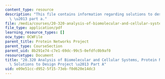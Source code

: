 ```yaml
---
content_type: resource
description: "This file contains information regarding solutions to design project\
  \ \u2013 part a."
file: /media/courses/20-320-analysis-of-biomolecular-and-cellular-systems-fall-2012/e09e51ccd9525f1573ebf0d620e14dc3_MIT20_320F12_So_De_Pr-PaA.pdf
file_type: application/pdf
learning_resource_types: []
ocw_type: OCWFile
parent_title: Protein Networks Project
parent_type: CourseSection
parent_uid: 8b291e74-c7e1-69dc-99c5-0efdfc0b9af0
resourcetype: Document
title: "20.320 Analysis of Biomolecular and Cellular Systems, Protein Networks Project:\
  \ Solutions to Design Project \u2013 Part A"
uid: e09e51cc-d952-5f15-73eb-f0d620e14dc3
---
```

